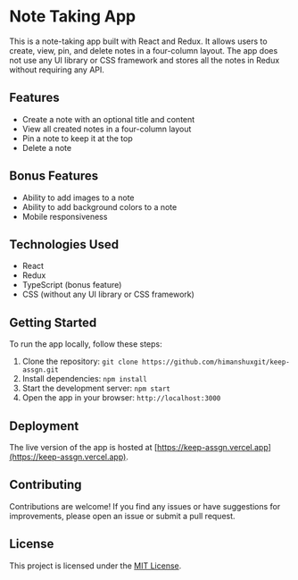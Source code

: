 # Note Taking App

This is a note-taking app built with React and Redux. It allows users to create, view, pin, and delete notes in a four-column layout. The app does not use any UI library or CSS framework and stores all the notes in Redux without requiring any API.

## Features

- Create a note with an optional title and content
- View all created notes in a four-column layout
- Pin a note to keep it at the top
- Delete a note

## Bonus Features

- Ability to add images to a note
- Ability to add background colors to a note
- Mobile responsiveness

## Technologies Used

- React
- Redux
- TypeScript (bonus feature)
- CSS (without any UI library or CSS framework)

## Getting Started

To run the app locally, follow these steps:

1. Clone the repository: `git clone https://github.com/himanshuxgit/keep-assgn.git`
2. Install dependencies: `npm install`
3. Start the development server: `npm start`
4. Open the app in your browser: `http://localhost:3000`

## Deployment

The live version of the app is hosted at [https://keep-assgn.vercel.app](https://keep-assgn.vercel.app).

## Contributing

Contributions are welcome! If you find any issues or have suggestions for improvements, please open an issue or submit a pull request.

## License

This project is licensed under the [MIT License](LICENSE).

